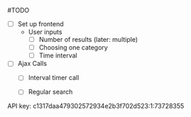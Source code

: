 #TODO
-[ ] Set up frontend
   - User inputs
     - [ ] Number of results (later: multiple)
     - [ ] Choosing one category
     - [ ] Time interval

-[ ] Ajax Calls
   -[ ] Interval timer call
   -[ ] Regular search


API key: c1317daa479302572934e2b3f702d523:1:73728355 
